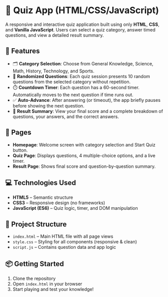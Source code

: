 # 🧠 Quiz App (HTML/CSS/JavaScript)

A responsive and interactive quiz application built using only **HTML**, **CSS**, and **Vanilla JavaScript**. Users can select a quiz category, answer timed questions, and view a detailed result summary.

## 🚀 Features

- 🗂️ **Category Selection**: Choose from General Knowledge, Science, Math, History, Technology, and Sports.
- 🎲 **Randomized Questions**: Each quiz session presents 10 random questions from the selected category without repetition.
- ⏱️ **Countdown Timer**: Each question has a 60-second timer. Automatically moves to the next question if time runs out.
- ✅ **Auto-Advance**: After answering (or timeout), the app briefly pauses before showing the next question.
- 📝 **Result Summary**: View your final score and a complete breakdown of questions, your answers, and the correct answers.

## 📄 Pages

- **Homepage**: Welcome screen with category selection and Start Quiz button.
- **Quiz Page**: Displays questions, 4 multiple-choice options, and a live timer.
- **Result Page**: Shows final score and question-by-question summary.

## 💻 Technologies Used

- **HTML5** – Semantic structure
- **CSS3** – Responsive design (no frameworks)
- **JavaScript (ES6)** – Quiz logic, timer, and DOM manipulation

## 📁 Project Structure

- `index.html` – Main HTML file with all page views
- `style.css` – Styling for all components (responsive & clean)
- `script.js` – Contains question data and app logic

## 📦 Getting Started

1. Clone the repository
2. Open `index.html` in your browser
3. Start playing and test your knowledge!
